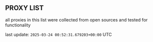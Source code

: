 ## PROXY LIST

all proxies in this list were collected from open sources and tested for functionality

last update: `2025-03-24 00:52:31.679203+00:00` UTC